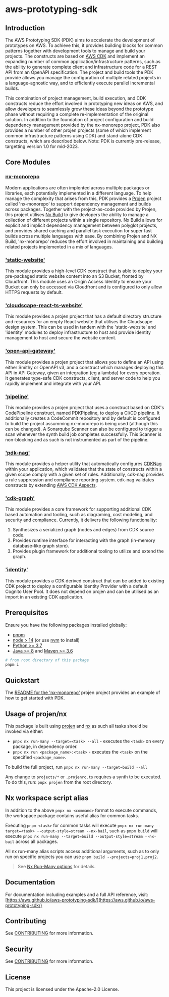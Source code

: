 # aws-prototyping-sdk

## Introduction

The AWS Prototyping SDK (PDK) aims to accelerate the development of prototypes on AWS. To achieve this, it provides building blocks for common patterns together with development tools to manage and build your projects. The constructs are based on [AWS CDK](https://github.com/aws/aws-cdk) and implement an expanding number of common application/infrastructure patterns, such as the ability to generate complete client and infrastructure code for a REST API from an OpenAPI specification. The project and build tools the PDK provide allows you manage the configuration of multiple related projects in a language-agnostic way, and to efficiently execute parallel incremental builds.

This combination of project management, build execution, and CDK constructs reduce the effort involved in prototyping new ideas on AWS, and allow developers to seamlessly grow these ideas beyond the prototype phase without requiring a complete re-implementation of the original solution. In addition to the foundation of project configuration and build dependency management provided by the nx-monorepo project, PDK also provides a number of other projen projects (some of which implement common infrastructure patterns using CDK) and stand-alone CDK constructs, which are described below. Note: PDK is currently pre-release, targetting version 1.0 for mid-2023.

## Core Modules

### [nx-monorepo](./packages/nx-monorepo/README.md)

Modern applications are often implented across multiple packages or libraries, each potentially implemented in a different language. To help manage the complexity that arises from this, PDK provides a [Projen](https://github.com/projen/projen) project called 'nx-monorepo' to support dependency management and builds across packages. Together with the project-as-code provided by Projen, this project utilises [Nx Build](https://nx.dev/) to give devlopers the ability to manage a collection of different projects within a single repository. Nx Build allows for explicit and implicit dependency management between polyglot projects, and provides shared caching and parallel task execution for super fast builds across multiple languages with ease. By combining Projen and NX Build, 'nx-monorepo' reduces the effort involved in maintaining and building related projects implemented in a mix of languages.

### ['static-website'](./packages/static-website/README.md)

This module provides a high-level CDK construct that is able to deploy your pre-packaged static website content into an S3 Bucket, fronted by Cloudfront. This module uses an Origin Access Identity to ensure your Bucket can only be accessed via Cloudfront and is configured to only allow HTTPS requests by default.

### ['cloudscape-react-ts-website'](./packages/cloudscape-react-ts-website/README.md)

This module provides a projen project that has a default directory structure and resources for an empty React website that utilises the Cloudscape design system. This can be used in tandem with the 'static-website' and 'identity' modules to deploy infrastructure to host and provide identity management to host and secure the website content.

### ['open-api-gateway'](./packages/open-api-gateway/README.md)

This module provides a projen project that allows you to define an API using either Smithy or OpenAPI v3, and a construct which manages deploying this API in API Gateway, given an integration (eg a lambda) for every operation. It generates type-safe CDK constructs, client, and server code to help you rapidly implement and integrate with your API.

### ['pipeline'](./packages/pipeline/README.md)

This module provides a projen project that uses a construct based on CDK's CodePipeline construct, named PDKPipeline, to deploy a CI/CD pipeline. It additionally creates a CodeCommit repository and by default is configured to build the project assumming nx-monorepo is being used (although this can be changed). A Sonarqube Scanner can also be configured to trigger a scan whenever the synth build job completes successfully. This Scanner is non-blocking and as such is not instrumented as part of the pipeline.

### ['pdk-nag'](./packages/pdk-nag/README.md)

This module provides a helper utility that automatically configures [CDKNag]('https://github.com/cdklabs/cdk-nag') within your application, which validates that the state of constructs within a given scope comply with a given set of rules. Additionally, cdk-nag provides a rule suppression and compliance reporting system. cdk-nag validates constructs by extending [AWS CDK Aspects]('https://docs.aws.amazon.com/cdk/v2/guide/aspects.html').

### ['cdk-graph'](./packages/cdk-graph/README.md)

This module provides a core framework for supporting additional CDK based automation and tooling, such as diagraming, cost modeling, and security and compliance. Currently, it delivers the following functionality:

1. Synthesizes a serialized graph (nodes and edges) from CDK source code.
1. Provides runtime interface for interacting with the graph (in-memory database-like graph store).
1. Provides plugin framework for additional tooling to utilize and extend the graph.

### ['identity'](./packages/identity/README.md)

This module provides a CDK derived construct that can be added to existing CDK project to deploy a configurable Identity Provider with a default Cognito User Pool. It does not depend on projen and can be utilised as an import in an existing CDK application.

## Prerequisites

Ensure you have the following packages installed globally:

* [pnpm](https://pnpm.io/installation)
* [node > 14](https://nodejs.org/en/download/package-manager/) (or use [nvm](https://github.com/nvm-sh/nvm#installing-and-updating) to install)
* [Python >= 3.7](https://www.python.org/downloads/)
* [Java >= 8](https://aws.amazon.com/fr/corretto/) and [Maven >= 3.6](https://maven.apache.org/download.cgi)

```bash
# from root directory of this package
pnpm i
```

## Quickstart

The [README for the 'nx-monorepo'](./packages/nx-monorepo/README.md) projen project provides an example of how to get started with PDK.

## Usage of projen/nx

This package is built using [projen](https://github.com/projen/projen) and [nx](https://nx.dev/getting-started/intro) as such all tasks should be invoked
via either:

- `pnpx nx run-many --target=<task> --all` - executes the `<task>` on every package, in dependency order.
- `pnpx nx run <package_name>:<task>` - executes the `<task>` on the specified `<package_name>`.

To build the full project, run `pnpx nx run-many --target=build --all`

Any change to `projects/*` or `.projenrc.ts` requires a synth to be executed. To do this, run: `pnpx projen` from the root directory.

## Nx workspace script alias
In addition to the above `pnpx nx <command>` format to execute commands, the workspace package contains useful alias for common tasks.

Executing `pnpm <task>` for common tasks will execute `pnpx nx run-many --target=<task> --output-style=stream --nx-bail`, such as `pnpm build` will execute `pnpx nx run-many --target=build --output-style=stream --nx-bail` across all packages.

All nx run-many alias scripts access additional arguments, such as to only run on specific projects you can use `pnpm build --projects=proj1,proj2`.
> See [Nx Run-Many options](https://nx.dev/packages/nx/documents/run-many#options) for details.

## Documentation

For documentation including examples and a full API reference, visit: [https://aws.github.io/aws-prototyping-sdk/](https://aws.github.io/aws-prototyping-sdk/)

## Contributing

See [CONTRIBUTING](CONTRIBUTING.md) for more information.

## Security

See [CONTRIBUTING](CONTRIBUTING.md#security-issue-notifications) for more information.

## License

This project is licensed under the Apache-2.0 License.
